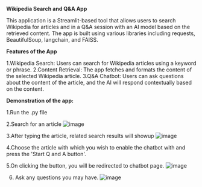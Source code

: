 **Wikipedia Search and Q&A App**

This application is a Streamlit-based tool that allows users to search Wikipedia for articles and  in a Q&A session with an AI model based on the retrieved content. 
The app is built using various libraries including requests, BeautifulSoup, langchain, and FAISS.

**Features of the App**

1.Wikipedia Search: Users can search for Wikipedia articles using a keyword or phrase.
2.Content Retrieval: The app fetches and formats the content of the selected Wikipedia article.
3.Q&A Chatbot: Users can ask questions about the content of the article, and the AI will respond contextually based on the content.

**Demonstration of the app:**

1.Run the .py file

2.Search for an article 
  ![image](https://github.com/user-attachments/assets/a305368b-8fde-4849-9a87-2cc4cf03cfd3)
  
3.After typing the article, related search results will showup
![image](https://github.com/user-attachments/assets/2a932c1e-fa8e-4404-9db1-990dc316826e)

4.Choose the article with which you wish to enable the chatbot with and press the 'Start Q and A button'.

5.On clicking the button, you will be redirected to chatbot page.
![image](https://github.com/user-attachments/assets/4dd6b6ae-bee9-4101-950d-3d9f8dcc9694)

6. Ask any questions you may have.
![image](https://github.com/user-attachments/assets/8b0a75ff-0562-4e7f-a373-b1dd83b4955c)


